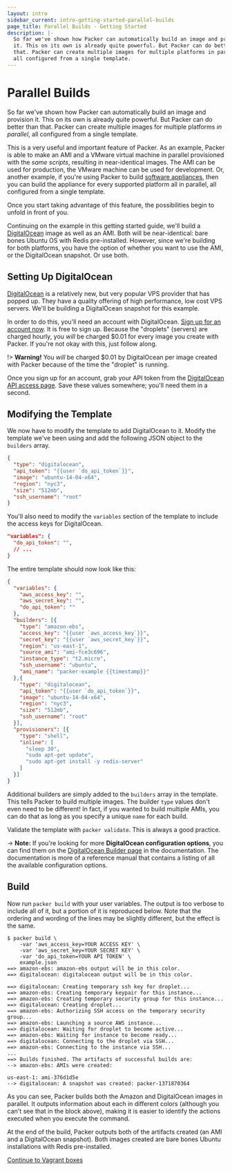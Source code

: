 ```yaml
---
layout: intro
sidebar_current: intro-getting-started-parallel-builds
page_title: Parallel Builds - Getting Started
description: |-
  So far we've shown how Packer can automatically build an image and provision
  it. This on its own is already quite powerful. But Packer can do better than
  that. Packer can create multiple images for multiple platforms in parallel,
  all configured from a single template.
---
```


# Parallel Builds

So far we've shown how Packer can automatically build an image and provision it.
This on its own is already quite powerful. But Packer can do better than that.
Packer can create multiple images for multiple platforms *in parallel*, all
configured from a single template.

This is a very useful and important feature of Packer. As an example, Packer is
able to make an AMI and a VMware virtual machine in parallel provisioned with
the *same scripts*, resulting in near-identical images. The AMI can be used for
production, the VMware machine can be used for development. Or, another example,
if you're using Packer to build [software
appliances](https://en.wikipedia.org/wiki/Software_appliance), then you can build
the appliance for every supported platform all in parallel, all configured from
a single template.

Once you start taking advantage of this feature, the possibilities begin to
unfold in front of you.

Continuing on the example in this getting started guide, we'll build a
[DigitalOcean](http://www.digitalocean.com) image as well as an AMI. Both will
be near-identical: bare bones Ubuntu OS with Redis pre-installed. However, since
we're building for both platforms, you have the option of whether you want to
use the AMI, or the DigitalOcean snapshot. Or use both.

## Setting Up DigitalOcean

[DigitalOcean](https://www.digitalocean.com/) is a relatively new, but very
popular VPS provider that has popped up. They have a quality offering of high
performance, low cost VPS servers. We'll be building a DigitalOcean snapshot for
this example.

In order to do this, you'll need an account with DigitalOcean. [Sign up for an
account now](https://www.digitalocean.com/). It is free to sign up. Because the
"droplets" (servers) are charged hourly, you *will* be charged $0.01 for every
image you create with Packer. If you're not okay with this, just follow along.

!&gt; **Warning!** You *will* be charged $0.01 by DigitalOcean per image
created with Packer because of the time the "droplet" is running.

Once you sign up for an account, grab your API token from the [DigitalOcean API
access page](https://cloud.digitalocean.com/settings/applications). Save these
values somewhere; you'll need them in a second.

## Modifying the Template

We now have to modify the template to add DigitalOcean to it. Modify the
template we've been using and add the following JSON object to the `builders`
array.

```json
{
  "type": "digitalocean",
  "api_token": "{{user `do_api_token`}}",
  "image": "ubuntu-14-04-x64",
  "region": "nyc3",
  "size": "512mb",
  "ssh_username": "root"
}
```

You'll also need to modify the `variables` section of the template to include
the access keys for DigitalOcean.

```json
"variables": {
  "do_api_token": "",
  // ...
}
```

The entire template should now look like this:

```json
{
  "variables": {
    "aws_access_key": "",
    "aws_secret_key": "",
    "do_api_token": ""
  },
  "builders": [{
    "type": "amazon-ebs",
    "access_key": "{{user `aws_access_key`}}",
    "secret_key": "{{user `aws_secret_key`}}",
    "region": "us-east-1",
    "source_ami": "ami-fce3c696",
    "instance_type": "t2.micro",
    "ssh_username": "ubuntu",
    "ami_name": "packer-example {{timestamp}}"
  },{
    "type": "digitalocean",
    "api_token": "{{user `do_api_token`}}",
    "image": "ubuntu-14-04-x64",
    "region": "nyc3",
    "size": "512mb",
    "ssh_username": "root"
  }],
  "provisioners": [{
    "type": "shell",
    "inline": [
      "sleep 30",
      "sudo apt-get update",
      "sudo apt-get install -y redis-server"
    ]
  }]
}
```

Additional builders are simply added to the `builders` array in the template.
This tells Packer to build multiple images. The builder `type` values don't even
need to be different! In fact, if you wanted to build multiple AMIs, you can do
that as long as you specify a unique `name` for each build.

Validate the template with `packer validate`. This is always a good practice.

-> **Note:** If you're looking for more **DigitalOcean configuration
options**, you can find them on the [DigitalOcean Builder
page](/docs/builders/digitalocean.html) in the documentation. The documentation
is more of a reference manual that contains a listing of all the available
configuration options.

## Build

Now run `packer build` with your user variables. The output is too verbose to
include all of it, but a portion of it is reproduced below. Note that the
ordering and wording of the lines may be slightly different, but the effect is
the same.

```text
$ packer build \
    -var 'aws_access_key=YOUR ACCESS KEY' \
    -var 'aws_secret_key=YOUR SECRET KEY' \
    -var 'do_api_token=YOUR API TOKEN' \
    example.json
==> amazon-ebs: amazon-ebs output will be in this color.
==> digitalocean: digitalocean output will be in this color.

==> digitalocean: Creating temporary ssh key for droplet...
==> amazon-ebs: Creating temporary keypair for this instance...
==> amazon-ebs: Creating temporary security group for this instance...
==> digitalocean: Creating droplet...
==> amazon-ebs: Authorizing SSH access on the temporary security group...
==> amazon-ebs: Launching a source AWS instance...
==> digitalocean: Waiting for droplet to become active...
==> amazon-ebs: Waiting for instance to become ready...
==> digitalocean: Connecting to the droplet via SSH...
==> amazon-ebs: Connecting to the instance via SSH...
...
==> Builds finished. The artifacts of successful builds are:
--> amazon-ebs: AMIs were created:

us-east-1: ami-376d1d5e
--> digitalocean: A snapshot was created: packer-1371870364
```

As you can see, Packer builds both the Amazon and DigitalOcean images in
parallel. It outputs information about each in different colors (although you
can't see that in the block above), making it is easier to identify the actions
executed when you execute the command.

At the end of the build, Packer outputs both of the artifacts created (an AMI
and a DigitalOcean snapshot). Both images created are bare bones Ubuntu
installations with Redis pre-installed.

[Continue to Vagrant boxes](./vagrant.html)
